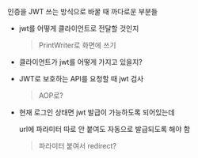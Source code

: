 인증을 JWT 쓰는 방식으로 바꿀 때 까다로운 부분들

- jwt를 어떻게 클라이언트로 전달할 것인지
  > PrintWriter로 화면에 쓰기

- 클라이언트가 jwt를 어떻게 가지고 있을지?

- JWT로 보호하는 API를 요청할 때 jwt 검사
  > AOP로?
  > 

- 현재 로그인 상태면 jwt 발급이 가능하도록 되어있는데
  
  url에 파라미터 따로 안 붙여도 자동으로 발급되도록 해야 함
  > 파라미터 붙여서 redirect?


